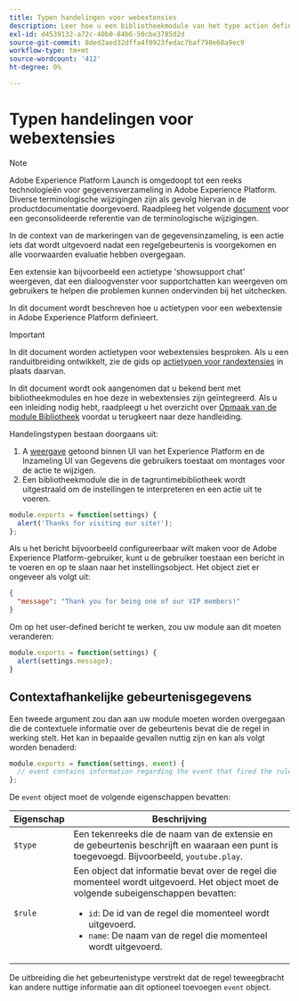 ```yaml
---
title: Typen handelingen voor webextensies
description: Leer hoe u een bibliotheekmodule van het type action definieert voor een tagextensie in een webeigenschap.
exl-id: d4539132-a72c-40b0-84b6-50cbe3785d2d
source-git-commit: 8ded2aed32dffa4f0923fedac7baf798e68a9ec9
workflow-type: tm+mt
source-wordcount: '412'
ht-degree: 0%

---
```


# Typen handelingen voor webextensies

>[!NOTE]
>
>Adobe Experience Platform Launch is omgedoopt tot een reeks technologieën voor gegevensverzameling in Adobe Experience Platform. Diverse terminologische wijzigingen zijn als gevolg hiervan in de productdocumentatie doorgevoerd. Raadpleeg het volgende [document](../../term-updates.md) voor een geconsolideerde referentie van de terminologische wijzigingen.

In de context van de markeringen van de gegevensinzameling, is een actie iets dat wordt uitgevoerd nadat een regelgebeurtenis is voorgekomen en alle voorwaarden evaluatie hebben overgegaan.

Een extensie kan bijvoorbeeld een actietype &#39;showsupport chat&#39; weergeven, dat een dialoogvenster voor supportchatten kan weergeven om gebruikers te helpen die problemen kunnen ondervinden bij het uitchecken.

In dit document wordt beschreven hoe u actietypen voor een webextensie in Adobe Experience Platform definieert.

>[!IMPORTANT]
>
>In dit document worden actietypen voor webextensies besproken. Als u een randuitbreiding ontwikkelt, zie de gids op [actietypen voor randextensies](../edge/action-types.md) in plaats daarvan.
>
>In dit document wordt ook aangenomen dat u bekend bent met bibliotheekmodules en hoe deze in webextensies zijn geïntegreerd. Als u een inleiding nodig hebt, raadpleegt u het overzicht over [Opmaak van de module Bibliotheek](./format.md) voordat u terugkeert naar deze handleiding.

Handelingstypen bestaan doorgaans uit:

1. A [weergave](./views.md) getoond binnen UI van het Experience Platform en de Inzameling UI van Gegevens die gebruikers toestaat om montages voor de actie te wijzigen.
2. Een bibliotheekmodule die in de tagruntimebibliotheek wordt uitgestraald om de instellingen te interpreteren en een actie uit te voeren.

```js
module.exports = function(settings) {
  alert('Thanks for visiting our site!');
};
```

Als u het bericht bijvoorbeeld configureerbaar wilt maken voor de Adobe Experience Platform-gebruiker, kunt u de gebruiker toestaan een bericht in te voeren en op te slaan naar het instellingsobject. Het object ziet er ongeveer als volgt uit:

```json
{
  "message": "Thank you for being one of our VIP members!"
}
```

Om op het user-defined bericht te werken, zou uw module aan dit moeten veranderen:

```js
module.exports = function(settings) {
  alert(settings.message);
}
```

## Contextafhankelijke gebeurtenisgegevens

Een tweede argument zou dan aan uw module moeten worden overgegaan die de contextuele informatie over de gebeurtenis bevat die de regel in werking stelt. Het kan in bepaalde gevallen nuttig zijn en kan als volgt worden benaderd:

```js
module.exports = function(settings, event) {
  // event contains information regarding the event that fired the rule
};
```

De `event` object moet de volgende eigenschappen bevatten:

| Eigenschap | Beschrijving |
| --- | --- |
| `$type` | Een tekenreeks die de naam van de extensie en de gebeurtenis beschrijft en waaraan een punt is toegevoegd. Bijvoorbeeld, `youtube.play`. |
| `$rule` | Een object dat informatie bevat over de regel die momenteel wordt uitgevoerd. Het object moet de volgende subeigenschappen bevatten:<ul><li>`id`: De id van de regel die momenteel wordt uitgevoerd.</li><li>`name`: De naam van de regel die momenteel wordt uitgevoerd.</li></ul> |

De uitbreiding die het gebeurtenistype verstrekt dat de regel teweegbracht kan andere nuttige informatie aan dit optioneel toevoegen `event` object.

